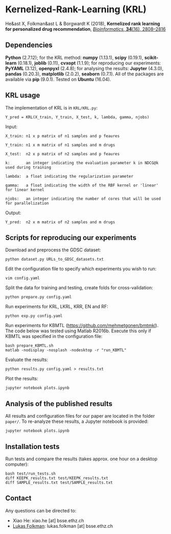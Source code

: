 # Kernelized-Rank-Learning (KRL)

He&ast X, Folkman&ast L & Borgwardt K (2018), **Kernelized rank learning for personalized drug recommendation**, [*Bioinformatics*, **34**(16), 2808–2816](http://doi.org/10.1093/bioinformatics/bty132)

## Dependencies

**Python** (2.7.12); for the KRL method: **numpy** (1.13.1), **scipy** (0.19.1), **scikit-learn** (0.18.1), **joblib** (0.11), **cvxopt** (1.1.9); for reproducing our experiments: **PyYAML** (3.12), **openpyxl** (2.4.8); for analysing the results: **Jupyter** (4.3.0), **pandas** (0.20.3), **matplotlib** (2.0.2), **seaborn** (0.7.1). All of the packages are available via **pip** (9.0.1). Tested on **Ubuntu** (16.04).

## KRL usage

The implementation of KRL is in ``KRL/KRL.py``:

    Y_pred = KRL(X_train, Y_train, X_test, k, lambda, gamma, njobs)

Input:

    X_train: n1 x p matrix of n1 samples and p feaures

    Y_train: n1 x m matrix of n1 samples and m drugs

    X_test:  n2 x p matrix of n2 samples and p feaures
    
    k:       an integer indicating the evaluation parameter k in NDCG@k used during training
    
    lambda:  a float indicating the regularization parameter
    
    gamma:   a float indicating the width of the RBF kernel or 'linear' for linear kernel
    
    njobs:   an integer indicating the number of cores that will be used for parallelization

Output:

    Y_pred:  n2 x m matrix of n2 samples and m drugs

## Scripts for reproducing our experiments

Download and preprocess the GDSC dataset:
    
    python dataset.py URLs_to_GDSC_datasets.txt
    
Edit the configuration file to specify which experiments you wish to run:
    
    vim config.yaml

Split the data for training and testing, create folds for cross-validation:

    python prepare.py config.yaml
    
Run experiments for KRL, LKRL, KRR, EN and RF:

    python exp.py config.yaml
    
Run experiments for KBMTL (https://github.com/mehmetgonen/bmtmkl). The code below was tested using Matlab R2016b. Execute this only if KBMTL was specified in the configuration file:
    
    bash prepare_KBMTL.sh
    matlab -nodisplay -nosplash -nodesktop -r "run_KBMTL"

Evaluate the results:
    
    python results.py config.yaml > results.txt

Plot the results:
    
    jupyter notebook plots.ipynb

## Analysis of the published results

All results and configuration files for our paper are located in the folder ``paper/``. To re-analyze these results, a Jupyter notebook is provided:
    
    jupyter notebook plots.ipynb


## Installation tests

Run tests and compare the results (takes approx. one hour on a desktop computer):

    bash test/run_tests.sh
    diff KEEPK_results.txt test/KEEPK_results.txt
    diff SAMPLE_results.txt test/SAMPLE_results.txt 

## Contact

Any questions can be directed to:

   * Xiao He: xiao.he [at] bsse.ethz.ch
   * [Lukas Folkman](https://lukas-folkman.github.io/): lukas.folkman [at] bsse.ethz.ch

